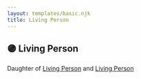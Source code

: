 ```yaml
---
layout: templates/basic.njk
title: Living Person
---
```

## 🟣 Living Person

Daughter of [Living Person](/people/2/29247616) and [Living Person](/people/9/93135357)

